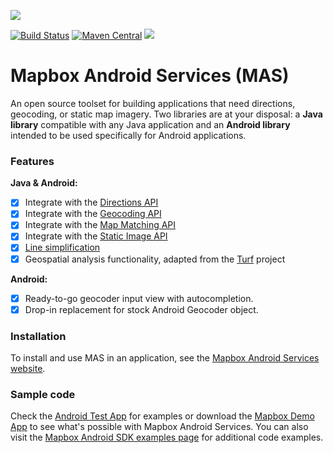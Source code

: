 [![](https://www.mapbox.com/android-sdk/images/service-splash.png)](https://www.mapbox.com/android-sdk/#mapbox_android_services)

[![Build Status](https://www.bitrise.io/app/a7eea7d04be1e2e5.svg?token=OruuJNhnjyeRnlBv0wXsFQ&branch=master)](https://www.bitrise.io/app/a7eea7d04be1e2e5) [![Maven Central](https://maven-badges.herokuapp.com/maven-central/com.mapbox.mapboxsdk/mapbox-android-services/badge.svg)](https://maven-badges.herokuapp.com/maven-central/com.mapbox.mapboxsdk/mapbox-android-services)
<a href="http://www.methodscount.com/?lib=com.mapbox.mapboxsdk%3Amapbox-android-services%3A1.2.1"><img src="https://img.shields.io/badge/Methods count-core: 113 | deps: 30620-e91e63.svg"/></a>


# Mapbox Android Services (MAS)

An open source toolset for building applications that need directions, geocoding, or static map imagery. Two libraries are at your disposal: a **Java library** compatible with any Java application and an **Android library** intended to be used specifically for Android applications.

### Features

**Java & Android:**

* [x] Integrate with the [Directions API](https://www.mapbox.com/directions/)
* [x] Integrate with the [Geocoding API](https://www.mapbox.com/geocoding/)
* [x] Integrate with the [Map Matching API](https://www.mapbox.com/blog/map-matching/)
* [x] Integrate with the [Static Image API](https://www.mapbox.com/api-documentation/#static)
* [x] [Line simplification](https://www.mapbox.com/android-sdk/examples/polyline-simplification/)
* [x] Geospatial analysis functionality, adapted from the [Turf](http://turfjs.org/) project

**Android:**

* [x] Ready-to-go geocoder input view with autocompletion.
* [x] Drop-in replacement for stock Android Geocoder object.

### Installation

To install and use MAS in an application, see the [Mapbox Android Services website](https://www.mapbox.com/android-sdk/#mapbox_android_services).

### Sample code

Check the [Android Test App](https://github.com/mapbox/mapbox-java/tree/master/libandroid/app) for examples or download the [Mapbox Demo App](https://play.google.com/store/apps/details?id=com.mapbox.mapboxandroiddemo) to see what's possible with Mapbox Android Services. You can also visit the [Mapbox Android SDK examples page](https://www.mapbox.com/android-sdk/examples/) for additional code examples.
